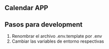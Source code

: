 ## Calendar APP

## Pasos para development

1. Renombrar el archivo .env.template por .env
2. Cambiar las variables de entorno respectivas
